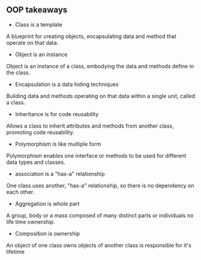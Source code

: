 ## OOP takeaways

* Class is a template

A blueprint for creating objects, encapsulating data and method that operate on that data. 

* Object is an instance

Object is an instance of a class, embodying the data and methods define in the class. 

* Encapsulation is a data hiding techniques

Building data and methods operating on that data within a single unit, called a class. 

* Inheritance is for code reusability

Allows a class to inherit attributes and methods from another class, promoting code reusability. 

* Polymorphism is like multiple form

Polymorphism enables one interface or methods to be used for different data types and classes. 

* association is a "has-a" relationship

One class uses another, "has-a" relationship, so there is no dependency on each other. 

* Aggregation is whole part 

A group, body or a mass composed of many distinct parts or individuals no life time ownership. 

* Composition is ownership

An object of one class owns objects of another class is responsible for it's lifetime